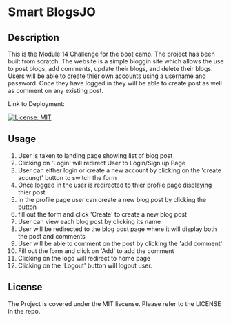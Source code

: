 # Smart BlogsJO

## Description

This is the Module 14 Challenge for the boot camp. The project has been built from scratch. The website is a simple bloggin site which allows the use to post blogs, add comments, update their blogs, and delete their blogs. Users will be able to create thier own accounts using a username and password. Once they have logged in they will be able to create post as well as comment on any existing post.

Link to Deployment: 

[![License: MIT](https://img.shields.io/badge/License-MIT-yellow.svg)](https://opensource.org/licenses/MIT)

## Usage

1. User is taken to landing page showing list of blog post
2. Clicking on 'Login' will redirect User to Login/Sign up Page
3. User can either login or create a new account by clicking on the 'create acoungt' button to switch the form
4. Once logged in the user is redirected to thier profile page displaying thier post 
5. In the profile page user can create a new blog post by clicking the button
6. fill out the form and click 'Create' to create a new blog post
7. User can view each blog post by clicking its name
8. User will be redirected to the blog post page where it will display both the post and comments
9. User will be able to comment on the post by clicking the 'add comment' 
10. Fill out the form and click on 'Add' to add the comment
11. Clicking on the logo will redirect to home page
12. Clicking on the 'Logout' button will logout user.

## License
 
The Project is covered under the MIT liscense. Please refer to the LICENSE in the repo.

